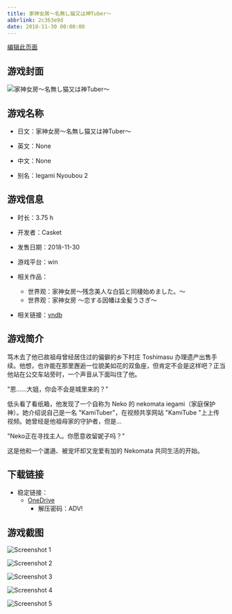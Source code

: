 ```yaml
---
title: 家神女房～名無し猫又は神Tuber～
abbrlink: 2c363e9d
date: 2018-11-30 00:00:00
---
```

[编辑此页面](https://github.com/ACG-3/ADV3-source/blob/main/source/_posts/games/%E5%AE%B6%E7%A5%9E%E5%A5%B3%E6%88%BF%EF%BD%9E%E5%90%8D%E7%84%A1%E3%81%97%E7%8C%AB%E5%8F%88%E3%81%AF%E7%A5%9ETuber%EF%BD%9E.md)

## 游戏封面

![家神女房～名無し猫又は神Tuber～](https://pan.timero.xyz/d/onedrive/img_lib_001/%E5%AE%B6%E7%A5%9E%E5%A5%B3%E6%88%BF%EF%BD%9E%E5%90%8D%E7%84%A1%E3%81%97%E7%8C%AB%E5%8F%88%E3%81%AF%E7%A5%9ETuber%EF%BD%9E_cover.avif)


## 游戏名称

- 日文：家神女房～名無し猫又は神Tuber～
- 英文：None
- 中文：None

- 别名：Iegami Nyoubou 2


## 游戏信息

- 时长：3.75 h
- 开发者：Casket
- 发售日期：2018-11-30
- 游戏平台：win
- 相关作品：
   - 世界观：家神女房～残念美人な白狐と同棲始めました。～
   - 世界观：家神女房 ～恋する因幡は金髪うさぎ～

- 相关链接：[vndb](https://vndb.org/v24420)


## 游戏简介

笃木去了他已故祖母曾经居住过的偏僻的乡下村庄 Toshimasu 办理遗产出售手续。他想，也许能在那里邂逅一位貌美如花的双鱼座，但肯定不会是这样吧？正当他站在公交车站旁时，一个声音从下面叫住了他。

"恩......大姐，你会不会是城里来的？"

低头看了看纸箱，他发现了一个自称为 Neko 的 nekomata iegami（家庭保护神）。她介绍说自己是一名 "KamiTuber"，在视频共享网站 "KamiTube "上上传视频。她曾经是他祖母家的守护者，但是...

"Neko正在寻找主人。你愿意收留妮子吗？"

这是他和一个邋遢、被宠坏却又宠爱有加的 Nekomata 共同生活的开始。




## 下载链接

- 稳定链接：
    - [OneDrive](https://pan.timero.xyz/onedrive/adv_lib_001/%E5%AE%B6%E7%A5%9E%E5%A5%B3%E6%88%BF%EF%BD%9E%E5%90%8D%E7%84%A1%E3%81%97%E7%8C%AB%E5%8F%88%E3%81%AF%E7%A5%9ETuber%EF%BD%9E)
        - 解压密码：ADV!



## 游戏截图


![Screenshot 1](https://pan.timero.xyz/d/onedrive/img_lib_001/%E5%AE%B6%E7%A5%9E%E5%A5%B3%E6%88%BF%EF%BD%9E%E5%90%8D%E7%84%A1%E3%81%97%E7%8C%AB%E5%8F%88%E3%81%AF%E7%A5%9ETuber%EF%BD%9E_Screenshot_1.avif)

![Screenshot 2](https://pan.timero.xyz/d/onedrive/img_lib_001/%E5%AE%B6%E7%A5%9E%E5%A5%B3%E6%88%BF%EF%BD%9E%E5%90%8D%E7%84%A1%E3%81%97%E7%8C%AB%E5%8F%88%E3%81%AF%E7%A5%9ETuber%EF%BD%9E_Screenshot_2.avif)

![Screenshot 3](https://pan.timero.xyz/d/onedrive/img_lib_001/%E5%AE%B6%E7%A5%9E%E5%A5%B3%E6%88%BF%EF%BD%9E%E5%90%8D%E7%84%A1%E3%81%97%E7%8C%AB%E5%8F%88%E3%81%AF%E7%A5%9ETuber%EF%BD%9E_Screenshot_3.avif)

![Screenshot 4](https://pan.timero.xyz/d/onedrive/img_lib_001/%E5%AE%B6%E7%A5%9E%E5%A5%B3%E6%88%BF%EF%BD%9E%E5%90%8D%E7%84%A1%E3%81%97%E7%8C%AB%E5%8F%88%E3%81%AF%E7%A5%9ETuber%EF%BD%9E_Screenshot_4.avif)

![Screenshot 5](https://pan.timero.xyz/d/onedrive/img_lib_001/%E5%AE%B6%E7%A5%9E%E5%A5%B3%E6%88%BF%EF%BD%9E%E5%90%8D%E7%84%A1%E3%81%97%E7%8C%AB%E5%8F%88%E3%81%AF%E7%A5%9ETuber%EF%BD%9E_Screenshot_5.avif)

